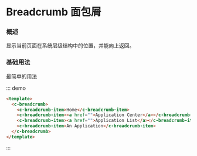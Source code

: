 # Breadcrumb 面包屑

### 概述

显示当前页面在系统层级结构中的位置，并能向上返回。

### 基础用法

最简单的用法

::: demo

```html
<template>
  <c-breadcrumb>
    <c-breadcrumb-item>Home</c-breadcrumb-item>
    <c-breadcrumb-item><a href="">Application Center</a></c-breadcrumb-item>
    <c-breadcrumb-item><a href="">Application List</a></c-breadcrumb-item>
    <c-breadcrumb-item>An Application</c-breadcrumb-item>
  </c-breadcrumb>
</template>
```

:::
